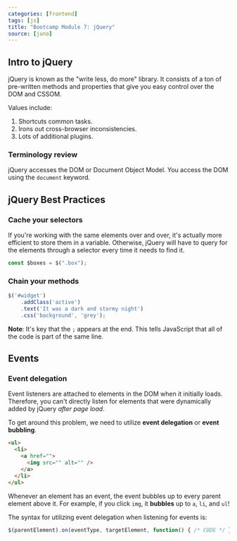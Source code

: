```yaml
---
categories: [frontend]
tags: [js]
title: "Bootcamp Module 7: jQuery"
source: [juno]
---
```


## Intro to jQuery

jQuery is known as the "write less, do more" library. It consists of a ton of pre-written methods and properties that give you easy control over the DOM and CSSOM.

Values include:
1. Shortcuts common tasks.
2. Irons out cross-browser inconsistencies.
3. Lots of additional plugins.

### Terminology review

jQuery accesses the DOM or Document Object Model. You access the DOM using the `document` keyword.

## jQuery Best Practices

### Cache your selectors

If you're working with the same elements over and over, it's actually more efficient to store them in a variable. Otherwise, jQuery will have to query for the elements through a selector every time it needs to find it.

```js
const $boxes = $(".box");
```

### Chain your methods

```js
$('#widget')
    .addClass('active')
    .text('It was a dark and stormy night')
    .css('background', 'grey');
```

**Note**: It's key that the `;` appears at the end. This tells JavaScript that all of the code is part of the same line.

## Events

### Event delegation

Event listeners are attached to elements in the DOM when it initially loads. Therefore, you can't directly listen for elements that were dynamically added by jQuery *after page load*.

To get around this problem, we need to utilize **event delegation** or **event bubbling**.

```html
<ul>
  <li>
    <a href=""> 
      <img src="" alt="" />
    </a>
  </li>
</ul>
```

Whenever an element has an event, the event bubbles up to every parent element above it. For example, if you click `img`, it **bubbles** up to `a`, `li`, and `ul`!

The syntax for utilizing event delegation when listening for events is:

```js
$(parentElement).on(eventType, targetElement, function() { /* CODE */ })
```